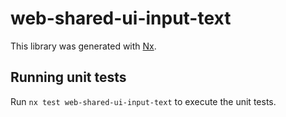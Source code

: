 # web-shared-ui-input-text

This library was generated with [Nx](https://nx.dev).

## Running unit tests

Run `nx test web-shared-ui-input-text` to execute the unit tests.
